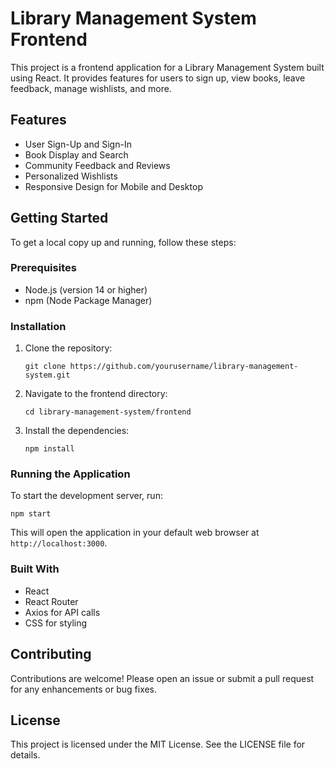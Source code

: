 # Library Management System Frontend

This project is a frontend application for a Library Management System built using React. It provides features for users to sign up, view books, leave feedback, manage wishlists, and more.

## Features

- User Sign-Up and Sign-In
- Book Display and Search
- Community Feedback and Reviews
- Personalized Wishlists
- Responsive Design for Mobile and Desktop

## Getting Started

To get a local copy up and running, follow these steps:

### Prerequisites

- Node.js (version 14 or higher)
- npm (Node Package Manager)

### Installation

1. Clone the repository:
   ```
   git clone https://github.com/yourusername/library-management-system.git
   ```

2. Navigate to the frontend directory:
   ```
   cd library-management-system/frontend
   ```

3. Install the dependencies:
   ```
   npm install
   ```

### Running the Application

To start the development server, run:
```
npm start
```
This will open the application in your default web browser at `http://localhost:3000`.

### Built With

- React
- React Router
- Axios for API calls
- CSS for styling

## Contributing

Contributions are welcome! Please open an issue or submit a pull request for any enhancements or bug fixes.

## License

This project is licensed under the MIT License. See the LICENSE file for details.